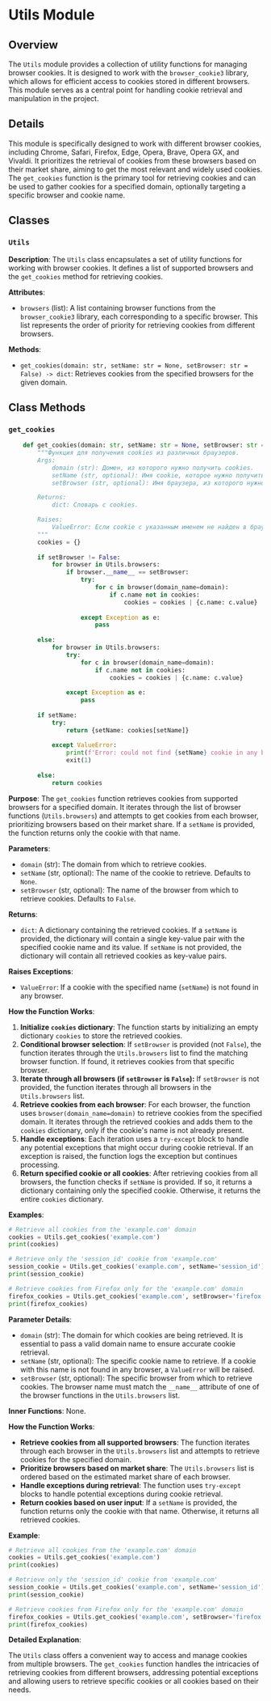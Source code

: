 # Utils Module 

## Overview

The `Utils` module provides a collection of utility functions for managing browser cookies. It is designed to work with the `browser_cookie3` library, which allows for efficient access to cookies stored in different browsers. This module serves as a central point for handling cookie retrieval and manipulation in the project.

## Details

This module is specifically designed to work with different browser cookies, including Chrome, Safari, Firefox, Edge, Opera, Brave, Opera GX, and Vivaldi. It prioritizes the retrieval of cookies from these browsers based on their market share, aiming to get the most relevant and widely used cookies. The `get_cookies` function is the primary tool for retrieving cookies and can be used to gather cookies for a specified domain, optionally targeting a specific browser and cookie name.

## Classes

### `Utils`

**Description**: The `Utils` class encapsulates a set of utility functions for working with browser cookies.  It defines a list of supported browsers and the `get_cookies` method for retrieving cookies.

**Attributes**:

- `browsers` (list): A list containing browser functions from the `browser_cookie3` library, each corresponding to a specific browser. This list represents the order of priority for retrieving cookies from different browsers.

**Methods**:

- `get_cookies(domain: str, setName: str = None, setBrowser: str = False) -> dict`: Retrieves cookies from the specified browsers for the given domain.

## Class Methods

### `get_cookies`

```python
    def get_cookies(domain: str, setName: str = None, setBrowser: str = False) -> dict:
        """Функция для получения cookies из различных браузеров.
        Args:
            domain (str): Домен, из которого нужно получить cookies.
            setName (str, optional): Имя cookie, которое нужно получить. Defaults to None.
            setBrowser (str, optional): Имя браузера, из которого нужно получить cookies. Defaults to False.

        Returns:
            dict: Словарь с cookies.

        Raises:
            ValueError: Если cookie с указанным именем не найден в браузере.
        """
        cookies = {}
        
        if setBrowser != False:
            for browser in Utils.browsers:
                if browser.__name__ == setBrowser:
                    try:
                        for c in browser(domain_name=domain):
                            if c.name not in cookies:
                                cookies = cookies | {c.name: c.value} 
                    
                    except Exception as e:
                        pass
        
        else:
            for browser in Utils.browsers:
                try:
                    for c in browser(domain_name=domain):
                        if c.name not in cookies:
                            cookies = cookies | {c.name: c.value} 
                
                except Exception as e:
                    pass
        
        if setName:
            try:
                return {setName: cookies[setName]}
            
            except ValueError:
                print(f'Error: could not find {setName} cookie in any browser.')
                exit(1)
        
        else:
            return cookies
```

**Purpose**: The `get_cookies` function retrieves cookies from supported browsers for a specified domain. It iterates through the list of browser functions (`Utils.browsers`) and attempts to get cookies from each browser, prioritizing browsers based on their market share. If a `setName` is provided, the function returns only the cookie with that name.

**Parameters**:

- `domain` (str): The domain from which to retrieve cookies.
- `setName` (str, optional): The name of the cookie to retrieve. Defaults to `None`.
- `setBrowser` (str, optional): The name of the browser from which to retrieve cookies. Defaults to `False`.

**Returns**:

- `dict`: A dictionary containing the retrieved cookies. If a `setName` is provided, the dictionary will contain a single key-value pair with the specified cookie name and its value. If `setName` is not provided, the dictionary will contain all retrieved cookies as key-value pairs.

**Raises Exceptions**:

- `ValueError`: If a cookie with the specified name (`setName`) is not found in any browser.

**How the Function Works**:

1. **Initialize `cookies` dictionary**:  The function starts by initializing an empty dictionary `cookies` to store the retrieved cookies.
2. **Conditional browser selection**: If `setBrowser` is provided (not `False`), the function iterates through the `Utils.browsers` list to find the matching browser function. If found, it retrieves cookies from that specific browser.
3. **Iterate through all browsers (if `setBrowser` is `False`):** If `setBrowser` is not provided, the function iterates through all browsers in the `Utils.browsers` list.
4. **Retrieve cookies from each browser**: For each browser, the function uses `browser(domain_name=domain)` to retrieve cookies from the specified domain. It iterates through the retrieved cookies and adds them to the `cookies` dictionary, only if the cookie's name is not already present.
5. **Handle exceptions**: Each iteration uses a `try-except` block to handle any potential exceptions that might occur during cookie retrieval. If an exception is raised, the function logs the exception but continues processing.
6. **Return specified cookie or all cookies**: After retrieving cookies from all browsers, the function checks if `setName` is provided. If so, it returns a dictionary containing only the specified cookie. Otherwise, it returns the entire `cookies` dictionary.

**Examples**:

```python
# Retrieve all cookies from the 'example.com' domain
cookies = Utils.get_cookies('example.com')
print(cookies)

# Retrieve only the 'session_id' cookie from 'example.com'
session_cookie = Utils.get_cookies('example.com', setName='session_id')
print(session_cookie)

# Retrieve cookies from Firefox only for the 'example.com' domain
firefox_cookies = Utils.get_cookies('example.com', setBrowser='firefox')
print(firefox_cookies)
```

**Parameter Details**:

- `domain` (str): The domain for which cookies are being retrieved. It is essential to pass a valid domain name to ensure accurate cookie retrieval.
- `setName` (str, optional): The specific cookie name to retrieve. If a cookie with this name is not found in any browser, a `ValueError` will be raised.
- `setBrowser` (str, optional):  The specific browser from which to retrieve cookies. The browser name must match the `__name__` attribute of one of the browser functions in the `Utils.browsers` list.

**Inner Functions**:  None. 

**How the Function Works**:

- **Retrieve cookies from all supported browsers**: The function iterates through each browser in the `Utils.browsers` list and attempts to retrieve cookies for the specified domain.
- **Prioritize browsers based on market share**: The `Utils.browsers` list is ordered based on the estimated market share of each browser. 
- **Handle exceptions during retrieval**:  The function uses `try-except` blocks to handle potential exceptions during cookie retrieval.
- **Return cookies based on user input**: If a `setName` is provided, the function returns only the cookie with that name. Otherwise, it returns all retrieved cookies.

**Example**:

```python
# Retrieve all cookies from the 'example.com' domain
cookies = Utils.get_cookies('example.com')
print(cookies)

# Retrieve only the 'session_id' cookie from 'example.com'
session_cookie = Utils.get_cookies('example.com', setName='session_id')
print(session_cookie)

# Retrieve cookies from Firefox only for the 'example.com' domain
firefox_cookies = Utils.get_cookies('example.com', setBrowser='firefox')
print(firefox_cookies)
```

**Detailed Explanation**: 

The `Utils` class offers a convenient way to access and manage cookies from multiple browsers. The `get_cookies` function handles the intricacies of retrieving cookies from different browsers, addressing potential exceptions and allowing users to retrieve specific cookies or all cookies based on their needs.